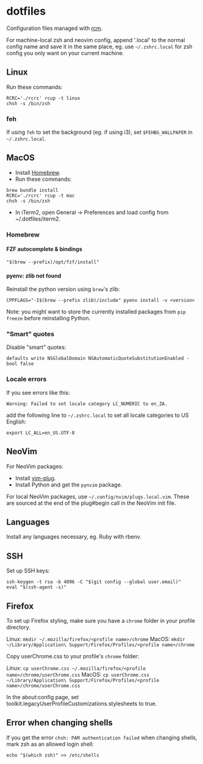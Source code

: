# dotfiles

Configuration files managed with [rcm](https://github.com/thoughtbot/rcm).

For machine-local zsh and neovim config, append '.local' to the normal config
name and save it in the same place, eg. use `~/.zshrc.local` for zsh config you
only want on your current machine.

## Linux

Run these commands:

```
RCRC='./rcrc' rcup -t linux
chsh -s /bin/zsh
```

### feh

If using `feh` to set the background (eg. if using i3), set `$FEHBG_WALLPAPER` in
`~/.zshrc.local`.

## MacOS

- Install [Homebrew](https://brew.sh/).
- Run these commands:

```
brew bundle install
RCRC='./rcrc' rcup -t mac
chsh -s /bin/zsh
```

- In iTerm2, open General -> Preferences and load config from ~/.dotfiles/iterm2.

### Homebrew

#### FZF autocomplete & bindings

`"$(brew --prefix)/opt/fzf/install"`

#### pyenv: zlib not found

Reinstall the python version using `brew`'s zlib:

`CPPFLAGS="-I$(brew --prefix zlib)/include" pyenv install -v <version>`

Note: you might want to store the currently installed packages from `pip freeze`
before reinstalling Python.

### "Smart" quotes

Disable "smart" quotes:

`defaults write NSGlobalDomain NSAutomaticQuoteSubstitutionEnabled -bool false`

### Locale errors

If you see errors like this:

`Warning: Failed to set locale category LC_NUMERIC to en_ZA.`

add the following line to `~/.zshrc.local` to set all locale categories to US
English:

`export LC_ALL=en_US.UTF-8`

## NeoVim

For NeoVim packages:
  - Install [vim-plug](https://github.com/junegunn/vim-plug).
  - Install Python and get the `pynvim` package.

For local NeoVim packages, use `~/.config/nvim/plugs.local.vim`. These are sourced
at the end of the plug#begin call in the NeoVim init file.

## Languages

Install any languages necessary, eg. Ruby with rbenv.

## SSH

Set up SSH keys:

```
ssh-keygen -t rsa -b 4096 -C "$(git config --global user.email)"
eval "$(ssh-agent -s)"
```

## Firefox

To set up Firefox styling, make sure you have a `chrome` folder in your profile
directory.

Linux: `mkdir ~/.mozilla/firefox/<profile name>/chrome`
MacOS: `mkdir ~/Library/Application\ Support/Firefox/Profiles/<profile name>/chrome`

Copy userChrome.css to your profile's `chrome` folder:

Linux: `cp userChrome.css ~/.mozilla/firefox/<profile name>/chrome/userChrome.css`
MacOS: `cp userChrome.css ~/Library/Application\ Support/Firefox/Profiles/<profile name>/chrome/userChrome.css`

In the about:config page, set
toolkit.legacyUserProfileCustomizations.stylesheets to true.

## Error when changing shells

If you get the error `chsh: PAM authentication failed` when changing shells,
mark zsh as an allowed login shell:

`echo "$(which zsh)" >> /etc/shells`
